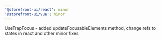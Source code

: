 ```yaml
---
'@storefront-ui/react': minor
'@storefront-ui/vue': minor
---
```


UseTrapFocus - added updateFocusableElements method, change refs to states in react and other minor fixes
